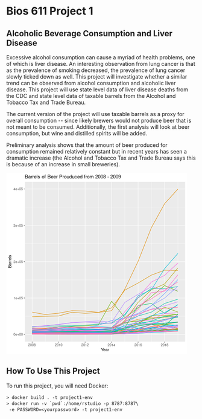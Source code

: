 Bios 611 Project 1
==================
Alcoholic Beverage Consumption and Liver Disease
------------------------------------------------

Excessive alcohol consumption can cause a myriad of health problems, one of which is liver disease. An interesting observation from lung cancer is that as the prevalence of smoking decreased, the prevalence of lung cancer slowly ticked down as well. This project will investigate whether a similar trend can be observed from alcohol consumption and alcoholic liver disease. This project will use state level data of liver disease deaths from the CDC and state level data of taxable barrels from the Alcohol and Tobacco Tax and Trade Bureau.

The current version of the project will use taxable barrels as a proxy for overall consumption -- since likely brewers would not produce beer that is not meant to be consumed. Additionally, the first analysis will look at beer consumption, but wine and distilled spirits will be added.

Preliminary analysis shows that the amount of beer produced for consumption remained relatively constant but in recent years has seen a dramatic increase (the Alcohol and Tobacco Tax and Trade Bureau says this is because of an increase in small breweries).

![Beer Production](assets/barrels_by_state.png)



How To Use This Project
-----------------------

To run this project, you will need Docker:

    > docker build . -t project1-env
    > docker run -v `pwd`:/home/rstudio -p 8787:8787\
     -e PASSWORD=<yourpassword> -t project1-env
